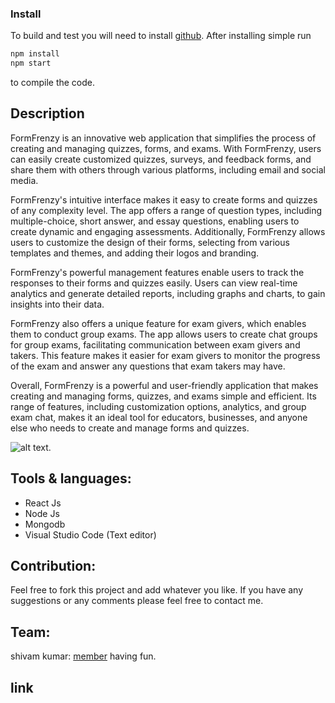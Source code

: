 ### Install

To build and test you will need to install [github](https://github.com/shivam6862/Quiz-App).  After installing simple run

```sh
npm install
npm start
```

to compile the code.

## Description

FormFrenzy is an innovative web application that simplifies the process of creating and managing quizzes, forms, and exams. With FormFrenzy, users can easily create customized quizzes, surveys, and feedback forms, and share them with others through various platforms, including email and social media.

FormFrenzy's intuitive interface makes it easy to create forms and quizzes of any complexity level. The app offers a range of question types, including multiple-choice, short answer, and essay questions, enabling users to create dynamic and engaging assessments. Additionally, FormFrenzy allows users to customize the design of their forms, selecting from various templates and themes, and adding their logos and branding.

FormFrenzy's powerful management features enable users to track the responses to their forms and quizzes easily. Users can view real-time analytics and generate detailed reports, including graphs and charts, to gain insights into their data.

FormFrenzy also offers a unique feature for exam givers, which enables them to conduct group exams. The app allows users to create chat groups for group exams, facilitating communication between exam givers and takers. This feature makes it easier for exam givers to monitor the progress of the exam and answer any questions that exam takers may have.

Overall, FormFrenzy is a powerful and user-friendly application that makes creating and managing forms, quizzes, and exams simple and efficient. Its range of features, including customization options, analytics, and group exam chat, makes it an ideal tool for educators, businesses, and anyone else who needs to create and manage forms and quizzes.

![alt text](https://github.com/shivam6862/Quiz-App/blob/master/Frontend/public/QuizApp.png).


## Tools & languages:

* React Js
* Node Js
* Mongodb
* Visual Studio Code (Text editor)

## Contribution:

Feel free to fork this project and add whatever you like. If you have any suggestions or any comments please feel free to contact me.

## Team:

shivam kumar: [member](https://github.com/shivam6862) having fun.

## link

